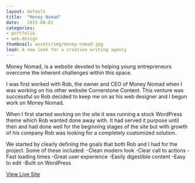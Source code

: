 ```yaml
---
layout: default
title:  "Money Nomad"
date:   2015-08-01
categories:
- portfolio
- web-design
thumbnail: assets/img/money-nomad.jpg
lead: A new look for a creative writing agency
---
```


Money Nomad, is a website devoted to helping young entrepreneurs overcome the inherent challenges within this space.

I was first worked with Rob, the owner and CEO of Money Nomad when I was working on his other website Cornerstone Content. This venture was successful so Rob decided to keep me on as his web designer and I begun work on Money Nomad.

When I first started working on the site it was running a stock WordPress theme which Rob wanted done away with. It had served it purpose until then and had done well for the beginning stages of the site but with growth of his company Rob was looking for a completely customized solution.

We started by clearly defining the goals that both Rob and I had for the project. Some of these included:
  -Clean modern look
  -Clear call to actions
  -Fast loading times
  -Great user experience
  -Easily digestible content
  -Easy to edit
  -Built on WordPress

<a class="btn btn-metro" href="http://moneynomad.com/">View Live Site</a>
